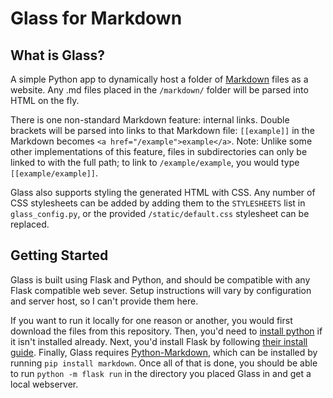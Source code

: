 # Glass for Markdown

## What is Glass?

A simple Python app to dynamically host a folder of
[Markdown](https://daringfireball.net/projects/markdown/) files as a
website. Any .md files placed in the `/markdown/` folder will be parsed into
HTML on the fly.

There is one non-standard Markdown feature: internal links. Double brackets 
will be parsed into links to that Markdown file: `[[example]]` in the 
Markdown becomes `<a href="/example">example</a>`. Note: Unlike some other 
implementations of this feature, files in subdirectories can only be linked to 
with the full path; to link to `/example/example`, you would type
`[[example/example]]`.

Glass also supports styling the generated HTML with CSS. Any number of
CSS stylesheets can be added by adding them to the `STYLESHEETS` list in 
`glass_config.py`, or the provided `/static/default.css` stylesheet can be 
replaced.

## Getting Started

Glass is built using Flask and Python, and should be compatible with any Flask 
compatible web sever. Setup instructions will vary by configuration and server 
host, so I can't provide them here.

If you want to run it locally for one reason or another, you would first 
download the files from this repository. Then, you'd need to [install
python](https://wiki.python.org/moin/BeginnersGuide/Download) if it isn't 
installed already. Next, you'd install Flask by following [their install
guide](https://flask.palletsprojects.com/en/3.0.x/installation/). Finally, 
Glass requires [Python-Markdown](https://python-markdown.github.io/), which
can be installed by running `pip install markdown`. Once all of that is done, 
you should be able to run `python -m flask run` in the directory you placed
Glass in and get a local webserver.